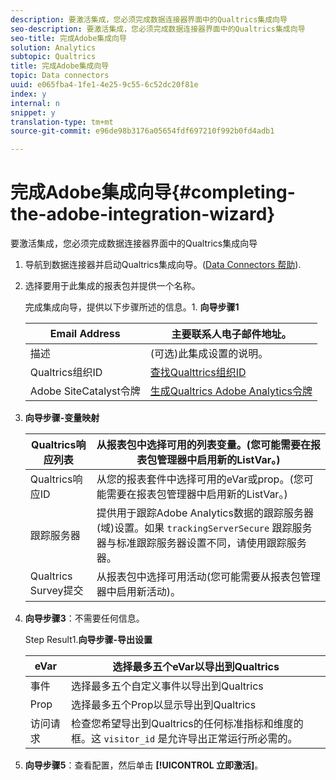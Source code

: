 ```yaml
---
description: 要激活集成，您必须完成数据连接器界面中的Qualtrics集成向导
seo-description: 要激活集成，您必须完成数据连接器界面中的Qualtrics集成向导
seo-title: 完成Adobe集成向导
solution: Analytics
subtopic: Qualtrics
title: 完成Adobe集成向导
topic: Data connectors
uuid: e065fba4-1fe1-4e25-9c55-6c52dc20f81e
index: y
internal: n
snippet: y
translation-type: tm+mt
source-git-commit: e96de98b3176a05654fdf697210f992b0fd4adb1

---
```



# 完成Adobe集成向导{#completing-the-adobe-integration-wizard}

要激活集成，您必须完成数据连接器界面中的Qualtrics集成向导

1. 导航到数据连接器并启动Qualtrics集成向导。([Data Connectors 帮助](http://microsite.omniture.com/t2/help/en_US/genesis/)).
1. 选择要用于此集成的报表包并提供一个名称。

   完成集成向导，提供以下步骤所述的信息。1. **向导步骤1**

   | Email Address | 主要联系人电子邮件地址。 |
   |---|---|
   | 描述 | (可选)此集成设置的说明。 |
   | Qualtrics组织ID | [查找Qualttrics组织ID](../../qualtrics-overview/qualtrics-org-id.md#task-47ea30d6dcd24893986a5e5b8dcf5e96) |
   | Adobe SiteCatalyst令牌 | [生成Qualtrics Adobe Analytics令牌](../../qualtrics-overview/qualtrics-token.md#task-e32eacbc91614008b84e6b2f0b92d372) |

1. **向导步骤-变量映射**

   | Qualtrics响应列表 | 从报表包中选择可用的列表变量。(您可能需要在报表包管理器中启用新的ListVar。) |
   |---|---|
   | Qualtrics响应ID | 从您的报表套件中选择可用的eVar或prop。(您可能需要在报表包管理器中启用新的ListVar。) |
   | 跟踪服务器 | 提供用于跟踪Adobe Analytics数据的跟踪服务器(域)设置。如果 `trackingServerSecure` 跟踪服务器与标准跟踪服务器设置不同，请使用跟踪服务器。 |
   | Qualtrics Survey提交 | 从报表包中选择可用活动(您可能需要从报表包管理器中启用新活动)。 |

1. **向导步骤3**：不需要任何信息。

   Step Result1.**向导步骤-导出设置**

   | eVar | 选择最多五个eVar以导出到Qualtrics |
   |---|---|
   | 事件 | 选择最多五个自定义事件以导出到Qualtrics |
   | Prop | 选择最多五个Prop以显示导出到Qualtrics |
   | 访问请求 | 检查您希望导出到Qualtrics的任何标准指标和维度的框。这 `visitor_id` 是允许导出正常运行所必需的。 |

1. **向导步骤5**：查看配置，然后单击 **[!UICONTROL 立即激活]**。
